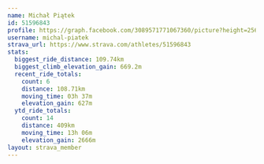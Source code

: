 ```yaml
---
name: Michał Piątek
id: 51596843
profile: https://graph.facebook.com/3089571771067360/picture?height=256&width=256
username: michal-piatek
strava_url: https://www.strava.com/athletes/51596843
stats:
  biggest_ride_distance: 109.74km
  biggest_climb_elevation_gain: 669.2m
  recent_ride_totals:
    count: 6
    distance: 108.71km
    moving_time: 03h 37m
    elevation_gain: 627m
  ytd_ride_totals:
    count: 14
    distance: 409km
    moving_time: 13h 06m
    elevation_gain: 2666m
layout: strava_member
--- 
```


